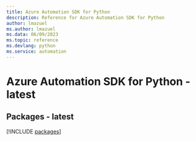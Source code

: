 ```yaml
---
title: Azure Automation SDK for Python
description: Reference for Azure Automation SDK for Python
author: lmazuel
ms.author: lmazuel
ms.data: 06/09/2023
ms.topic: reference
ms.devlang: python
ms.service: automation
---
```

# Azure Automation SDK for Python - latest
## Packages - latest
[!INCLUDE [packages](automation-index.md)]